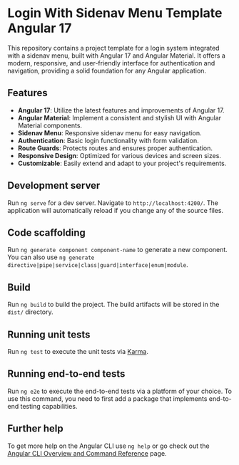 # Login With Sidenav Menu Template Angular 17

This repository contains a project template for a login system integrated with a sidenav menu, built with Angular 17 and Angular Material. It offers a modern, responsive, and user-friendly interface for authentication and navigation, providing a solid foundation for any Angular application.

## Features

- **Angular 17**: Utilize the latest features and improvements of Angular 17.
- **Angular Material**: Implement a consistent and stylish UI with Angular Material components.
- **Sidenav Menu**: Responsive sidenav menu for easy navigation.
- **Authentication**: Basic login functionality with form validation.
- **Route Guards**: Protects routes and ensures proper authentication.
- **Responsive Design**: Optimized for various devices and screen sizes.
- **Customizable**: Easily extend and adapt to your project's requirements.

## Development server

Run `ng serve` for a dev server. Navigate to `http://localhost:4200/`. The application will automatically reload if you change any of the source files.

## Code scaffolding

Run `ng generate component component-name` to generate a new component. You can also use `ng generate directive|pipe|service|class|guard|interface|enum|module`.

## Build

Run `ng build` to build the project. The build artifacts will be stored in the `dist/` directory.

## Running unit tests

Run `ng test` to execute the unit tests via [Karma](https://karma-runner.github.io).

## Running end-to-end tests

Run `ng e2e` to execute the end-to-end tests via a platform of your choice. To use this command, you need to first add a package that implements end-to-end testing capabilities.

## Further help

To get more help on the Angular CLI use `ng help` or go check out the [Angular CLI Overview and Command Reference](https://angular.io/cli) page.
